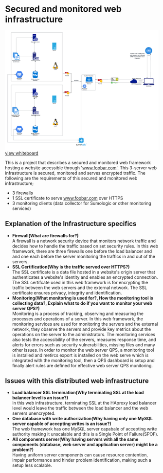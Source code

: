 # Secured and monitored web infrastructure
![Whiteboard of a secured and monitored web infrastructure](2-secured_and_monitored_web_infrastructure.png)
[view whiteboard](https://imgur.com/a/tdi7U0T)

This is a project that describes a secured and monitored web framework hosting a website accessible through 'www.foobar.com'. This 3-server web infrastructure is secured, monitored and serves encrypted traffic. The following are the requirements of this secured and monitored web infrastructure;
- 3 firewalls
- 1 SSL certificate to serve www.foobar.com over HTTPS
- 3 monitoring clients (data collector for Sumologic or other monitoring services)

## Explanation of the Infrastructure specifics
- **Firewall(What are firewalls for?)**  
A firewall is a network security device that monitors network traffic and decides how to handle the traffic based on set security rules. In this web framework, there are three firewalls one before the load balancer and and one each before the server monitoring the traffics in and out of the servers.
- **SSL Certification(Why is the traffic served over HTTPS?)**  
The SSL certificate is a data file hosted in a website's origin server that authenticates a website's identity and enables an encrypted connection. The SSL certifcate used in this web framework is for encrypting the traffic between the web servers and the external network. The SSL certificate ensures privacy, integrity and identification.
- **Monitoring(What monitoring is used for?, How the monitoring tool is collecting data?, Explain what to do if you want to monitor your web server QPS?)**  
Monitoring is a process of tracking, observing and measuring the processes and operations of a server. In this web framework, the monitoring services are used for monitoring the servers and the external network, they observe the servers and provide key metrics about the operations on the server to the administrators. The monitoring services also tests the accessibility of the servers, measures response time, and alerts for errors such as security vulnerabilities, missing files and many other issues. In order to monitor the web server QPS, a monitoring tool is installed and metircs export is installed on the web serve which is integrated with the monitoring tool, then a QPS dashboard is setup and finally alert rules are defined for effective web server QPS monitoring.

## Issues with this distributed web infrastructure
- **Load balancer SSL termination(Why terminating SSL at the load balancer level is an issue?)**  
In this web infrastructure, terminating SSL at the HAproxy load balancer level would leave the traffic between the load balancer and the web servers unencrypted.
- **One database with write authorization(Why having only one MySQL server capable of accepting writes is an issue?)**  
The web framework has one MySQL server capabale of accepting write authority making it unscalable and this is a Single Point of Failure(SPOF).
- **All components server(Why having servers with all the same components (database, web server and application server) might be a problem?)**  
Having uniform server components can cause resource contention, impair performance and hinder problem identification, making such a setup less scalable.
